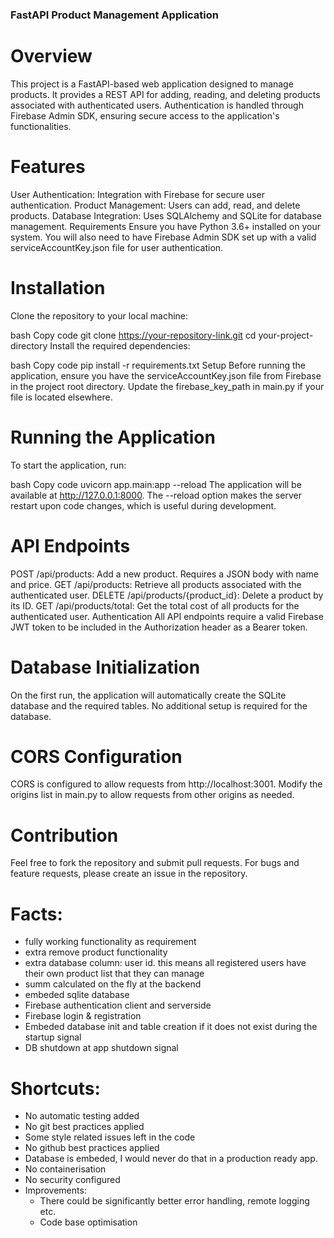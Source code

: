 ### FastAPI Product Management Application
# Overview
This project is a FastAPI-based web application designed to manage products. It provides a REST API for adding, reading, and deleting products associated with authenticated users. Authentication is handled through Firebase Admin SDK, ensuring secure access to the application's functionalities.

# Features
User Authentication: Integration with Firebase for secure user authentication.
Product Management: Users can add, read, and delete products.
Database Integration: Uses SQLAlchemy and SQLite for database management.
Requirements
Ensure you have Python 3.6+ installed on your system. You will also need to have Firebase Admin SDK set up with a valid serviceAccountKey.json file for user authentication.

# Installation
Clone the repository to your local machine:

bash
Copy code
git clone https://your-repository-link.git
cd your-project-directory
Install the required dependencies:

bash
Copy code
pip install -r requirements.txt
Setup
Before running the application, ensure you have the serviceAccountKey.json file from Firebase in the project root directory. Update the firebase_key_path in main.py if your file is located elsewhere.

# Running the Application
To start the application, run:

bash
Copy code
uvicorn app.main:app --reload
The application will be available at http://127.0.0.1:8000. The --reload option makes the server restart upon code changes, which is useful during development.

# API Endpoints
POST /api/products: Add a new product. Requires a JSON body with name and price.
GET /api/products: Retrieve all products associated with the authenticated user.
DELETE /api/products/{product_id}: Delete a product by its ID.
GET /api/products/total: Get the total cost of all products for the authenticated user.
Authentication
All API endpoints require a valid Firebase JWT token to be included in the Authorization header as a Bearer token.

# Database Initialization
On the first run, the application will automatically create the SQLite database and the required tables. No additional setup is required for the database.

# CORS Configuration
CORS is configured to allow requests from http://localhost:3001. Modify the origins list in main.py to allow requests from other origins as needed.

# Contribution
Feel free to fork the repository and submit pull requests. For bugs and feature requests, please create an issue in the repository.

# Facts:
- fully working functionality as requirement
- extra remove product functionality
- extra database column: user id. this means all registered users have their own product list that they can manage
- summ calculated on the fly at the backend
- embeded sqlite database
- Firebase authentication client and serverside
- Firebase login & registration
- Embeded database init and table creation if it does not exist during the startup signal
- DB shutdown at app shutdown signal


# Shortcuts:
- No automatic testing added
- No git best practices applied
- Some style related issues left in the code
- No github best practices applied
- Database is embeded, I would never do that in a production ready app.
- No containerisation
- No security configured
- Improvements:
  - There could be significantly better error handling, remote logging etc.
  - Code base optimisation








